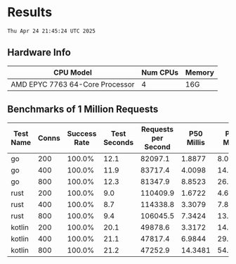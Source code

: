 # Results
`Thu Apr 24 21:45:24 UTC 2025`
## Hardware Info
| CPU Model | Num CPUs | Memory |
| --------- | -------- | ------ |
| AMD EPYC 7763 64-Core Processor | 4 | 16G |

## Benchmarks of 1 Million Requests
| Test Name | Conns | Success Rate | Test Seconds | Requests per Second | P50 Millis | P99 Millis | P99.9 Millis | API Memory MB | API CPU Time | API Threads |
| --------- | ----- | ------------ | ------------ | ------------------- | ---------- | ---------- | ------------ | ------------- | ------------ | ----------- |
| go | 200 | 100.0% | 12.1 | 82097.1 | 1.8877 | 8.0127 | 11.4278 | 17.4 | 00:00:28 | 11 |
| go | 400 | 100.0% | 11.9 | 83717.4 | 4.0098 | 14.8468 | 21.3226 | 24.4 | 00:00:28 | 11 |
| go | 800 | 100.0% | 12.3 | 81347.9 | 8.8523 | 26.5458 | 40.5879 | 37.3 | 00:00:29 | 12 |
| rust | 200 | 100.0% | 9.0 | 110409.9 | 1.6722 | 4.6294 | 6.3236 | 9.2 | 00:00:17 | 5 |
| rust | 400 | 100.0% | 8.7 | 114338.8 | 3.3079 | 7.8137 | 10.3747 | 13.9 | 00:00:17 | 5 |
| rust | 800 | 100.0% | 9.4 | 106045.5 | 7.3424 | 13.0858 | 22.8339 | 23.4 | 00:00:18 | 5 |
| kotlin | 200 | 100.0% | 20.1 | 49878.6 | 3.3172 | 14.2525 | 34.0697 | 341.5 | 00:01:00 | 150 |
| kotlin | 400 | 100.0% | 21.1 | 47817.4 | 6.9844 | 29.6437 | 75.5385 | 421.3 | 00:01:04 | 155 |
| kotlin | 800 | 100.0% | 21.2 | 47252.9 | 14.3481 | 54.3025 | 161.8943 | 498.1 | 00:01:02 | 155 |
